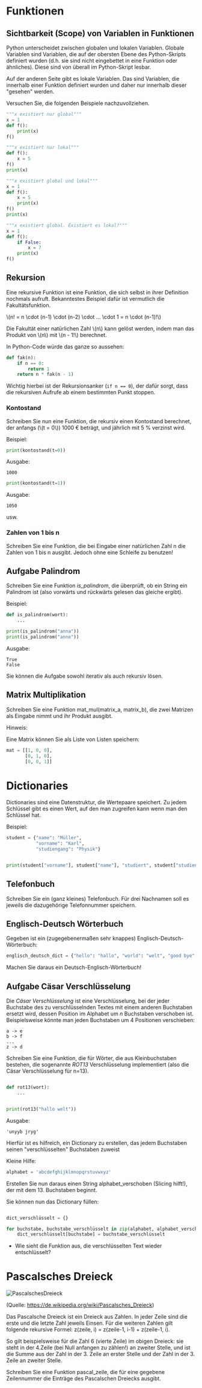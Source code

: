 <!-- 
.. title: 4 - Übungen - 10.11.17
.. slug: funktionen_dictionaries
.. date: 2017-11-09 00:00:00 UTC+01:00
.. tags: mathjax
.. category: 
.. link: 
.. description: 
.. type: text
-->

# Funktionen

## Sichtbarkeit (Scope) von Variablen in Funktionen

Python unterscheidet zwischen globalen und lokalen Variablen.
Globale Variablen sind Variablen, die auf der obersten Ebene des Python-Skripts definiert wurden
(d.h. sie sind nicht eingebettet in eine Funktion oder ähnliches).
Diese sind von überall im Python-Skript lesbar.

Auf der anderen Seite gibt es lokale Variablen. Das sind Variablen, die innerhalb einer Funktion
definiert wurden und daher nur innerhalb dieser "gesehen" werden.


Versuchen Sie, die folgenden Beispiele nachzuvollziehen.
    
```python
"""x existiert nur global"""
x = 1
def f():
    print(x)
f()
```

```python
"""x existiert nur lokal"""
def f():
    x = 5
f()
print(x)
```

```python
"""x existiert global und lokal"""
x = 1
def f():
    x = 5
    print(x)
f()
print(x)
```


```python
"""x existiert global. Existiert es lokal?"""
x = 1
def f():
    if False:
        x = 7
    print(x)
f()
```


## Rekursion

Eine rekursive Funktion ist eine Funktion, die sich selbst in ihrer Definition nochmals aufruft.
Bekanntestes Beispiel dafür ist vermutlich die Fakultätsfunktion.

\\(n! = n \cdot (n-1) \cdot (n-2) \cdot ... \cdot 1
      = n \cdot (n-1)!\\)

Die Fakultät einer natürlichen Zahl \\(n\\) kann gelöst werden, indem man das Produkt von \\(n\\)
mit \\(n - 1!\\) berechnet.

In Python-Code würde das ganze so aussehen:

```python
def fak(n):
    if n == 0:
        return 1
    return n * fak(n - 1)
```

Wichtig hierbei ist der Rekursionsanker (```if n == 0```), der dafür sorgt, dass die rekursiven
Aufrufe ab einem bestimmten Punkt stoppen.


### Kontostand

Schreiben Sie nun eine Funktion, die rekursiv einen Kontostand berechnet, der anfangs (\\(t = 0\\))
1000 € beträgt, und jährlich mit 5 % verzinst wird.

Beispiel:

```python  
print(kontostand(t=0))
```

Ausgabe:

```
1000
```

```python  
print(kontostand(t=1))
```

Ausgabe:

```
1050
```

usw.

### Zahlen von 1 bis n

Schreiben Sie eine Funktion, die bei Eingabe einer natürlichen Zahl n die Zahlen von 1 bis n ausgibt.
Jedoch ohne eine Schleife zu benutzen!

## Aufgabe Palindrom

Schreiben Sie eine Funktion *is_palindrom*, die überprüft, ob ein String ein Palindrom ist (also vorwärts und rückwärts gelesen das gleiche ergibt).


Beispiel:

```python
def is_palindrom(wort):
    ...

print(is_palindrom("anna"))
print(is_palindrom("anne"))
```

Ausgabe:

```
True
False
```

Sie können die Aufgabe sowohl iterativ als auch rekursiv lösen.

## Matrix Multiplikation

Schreiben Sie eine Funktion mat_mul(matrix_a, matrix_b), die zwei Matrizen als Eingabe nimmt und ihr 
Produkt ausgibt.

Hinweis:

Eine Matrix können Sie als Liste von Listen speichern:

```python
mat = [[1, 0, 0],
       [0, 1, 0],
       [0, 0, 1]]
```


# Dictionaries

Dictionaries sind eine Datenstruktur, die Wertepaare speichert.
Zu jedem Schlüssel gibt es einen Wert, auf den man zugreifen kann wenn man den Schlüssel hat.

Beispiel:

```python
student = {"name": "Müller",
           "vorname": "Karl",
           "studiengang": "Physik"}


print(student["vorname"], student["name"], "studiert", student["studiengang"])

```


## Telefonbuch

Schreiben Sie ein (ganz kleines) Telefonbuch.
Für drei Nachnamen soll es jeweils die dazugehörige Telefonnummer speichern.


## Englisch-Deutsch Wörterbuch


Gegeben ist ein (zugegebenermaßen sehr knappes) Englisch-Deutsch-Wörterbuch:

```python
englisch_deutsch_dict = {"hello": "hallo", "world": "welt", "good bye": "auf wiedersehen"}
```

Machen Sie daraus ein Deutsch-Englisch-Wörterbuch!


## Aufgabe Cäsar Verschlüsselung

Die _Cäsar Verschlüsselung_ ist eine Verschlüsselung, bei der jeder Buchstabe des zu verschlüsselnden Textes mit einem anderen Buchstaben ersetzt wird, dessen Position im Alphabet um _n_ Buchstaben verschoben ist.  
Beispielsweise könnte man jeden Buchstaben um 4 Positionen verschieben:  

```
a -> e
b -> f
...
z -> d 
```

Schreiben Sie eine Funktion, die für Wörter, die aus Kleinbuchstaben bestehen, die sogenannte _ROT13_ Verschlüsselung implementiert (also die Cäsar Verschlüsselung für n=13).

```python

def rot13(wort):
    ...


print(rot13("hallo welt"))
```

Ausgabe:

```
'unyyb jryg'
```
  
Hierfür ist es hilfreich, ein Dictionary zu erstellen, das jedem Buchstaben seinen "verschlüsselten" Buchstaben zuweist

Kleine Hilfe:
   
```python
alphabet = 'abcdefghijklmnopqrstuvwxyz'
```
    
Erstellen Sie nun daraus einen String alphabet_verschoben (Slicing hilft!), der mit dem 13. Buchstaben beginnt.

Sie können nun das Dictionary füllen:

```python

dict_verschlüsselt = {}

for buchstabe, buchstabe_verschlüsselt in zip(alphabet, alphabet_verschoben):
    dict_verschlüsselt[buchstabe] = buchstabe_verschlüsselt
```

* Wie sieht die Funktion aus, die verschlüsselten Text wieder entschlüsselt?

# Pascalsches Dreieck

![PascalschesDreieck](https://upload.wikimedia.org/wikipedia/commons/0/0d/PascalTriangleAnimated2.gif)

(Quelle: https://de.wikipedia.org/wiki/Pascalsches_Dreieck)

Das Pascalsche Dreieck ist ein Dreieck aus Zahlen. In jeder Zeile sind die erste und die letzte Zahl jeweils Einsen. Für die weiteren Zahlen gilt folgende rekursive Formel:
z(zeile, i) = z(zeile-1, i-1) + z(zeile-1, i).

So gilt beispielsweise für die Zahl 6 (vierte Zeile) im obigen Dreieck: sie steht in der 4.Zeile (bei Null anfangen zu zählen!) an zweiter Stelle, und ist die Summe aus der Zahl in der 3. Zeile an erster Stelle und der Zahl in der 3. Zeile an zweiter Stelle.

Schreiben Sie eine Funktion pascal_zeile, die für eine gegebene Zeilennummer die Einträge des Pascalschen Dreiecks ausgibt.
